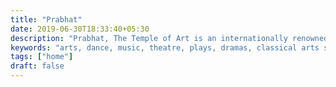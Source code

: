 ```yaml
---
title: "Prabhat"
date: 2019-06-30T18:33:40+05:30
description: "Prabhat, The Temple of Art is an internationally renowned artistic institution from India. The organization has created stage history with a unique blend of tradition along with sophisticated stage techniques of the present technological era."
keywords: "arts, dance, music, theatre, plays, dramas, classical arts sutdio, dance studio in Benguluru, classical dance, theatre performance, stage props arena, costumes unit, make-up, training classes, Abhinaya, dance, music, drama, yoga courses,recording studios"
tags: ["home"]
draft: false
---
```


